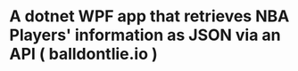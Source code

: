 # A dotnet WPF app that retrieves NBA Players' information as JSON via an API ( balldontlie.io )



